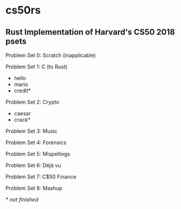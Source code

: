 # cs50rs
## Rust Implementation of Harvard's CS50 2018 psets 
 
Problem Set 0: Scratch (inapplicable)
 
Problem Set 1: C (to Rust)
* hello
* mario
* credit*
 
Problem Set 2: Crypto
* caesar 
* crack*
 
Problem Set 3: Music
 
Problem Set 4: Forensics
 
Problem Set 5: Mispellings
 
Problem Set 6: Déjà vu
 
Problem Set 7: C$50 Finance
 
Problem Set 8: Mashup


_\* not finished_ 